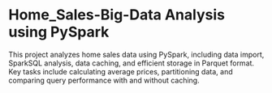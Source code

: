 # Home_Sales-Big-Data Analysis using PySpark
This project analyzes home sales data using PySpark, including data import, SparkSQL analysis, data caching, and efficient storage in Parquet format. 
Key tasks include calculating average prices, partitioning data, and comparing query performance with and without caching. 

